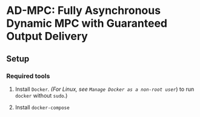 # AD-MPC: Fully Asynchronous Dynamic MPC with Guaranteed Output Delivery

## Setup

### Required tools
1. Install `Docker`_. (For Linux, see `Manage Docker as a non-root user`_) to
run ``docker`` without ``sudo``.)

2. Install `docker-compose`

<!-- ### Building

1. The image will need to be built  (this will likely take a while). Inside the `htadkg` folder run
```
$ docker-compose build adkg
```

### Running tests

1. You need to start a shell session in a container. The first run will take longer if the docker image hasn't already been built:
```
$ docker-compose run --rm adkg bash
```

2. Then, to test the `adkg` code locally, i.e., multiple thread in a single docker container, you need to run the following command with parameters:
      - `num`: Number of nodes, 
      - `ths`: fault-tolerance threshold, and 
      - `deg`: Degree of the ADKG polynomial. 

   Note that `n>3*t` and `deg < n-t`
```
$ pytest tests/test_adkg.py -o log_cli=true --num 4 --ths 1 --deg 2 --curve ed25519
```
 
## Running locally on multiple processes within a docker image

Note: Required tools and build instructions are same as above

### Running tests
1. Start a docker image by running
```$docker-compose run --rm adkg bash ```

2. Start the ADKG instances
```$sh scripts/launch-tmuxlocal.sh scripts/adkg-tutorial.py [NUM_NODES]```

For this basic test, by default our artifact supports 16, 32, and 64 nodes. To evaluate with arbitrary `num,ths` and `deg`, first, generate the corresponding configuration files using `gen_config.py`. We recommend testing with 16 and 32 nodes for quicker results.

NOTE: Although this process runs `NUM_NODES` number of ADKG nodes, our artifact only displays the log of the first four nodes. All remaining logs are available at `dump.log`.

## Running in AWS instances
Please refer to `aws/README.md` for detailed information on how to run the protocol using amazon web services


To cite:
```
@inproceedings{das2023practical,
   title={Practical Asynchronous High-threshold Distributed Key Generation and Distributed Polynomial Sampling},
   author={Das, Sourav and Xiang, Zhuolun and Kokoris-Kogias, Lefteris and Ren, Ling},
   booktitle={31st USENIX Security Symposium (USENIX Security 23)},
   year={2023}
}
``` -->
